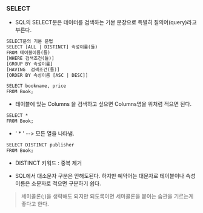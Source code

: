 ### SELECT
* SQL의 SELECT문은 데이터를 검색하는 기본 문장으로 특별히 질의어(query)라고 부른다.

~~~html
SELECT문의 기본 문법
SELECT [ALL | DISTINCT] 속성이름(들)
FROM 테이블이름(들)
[WHERE 검색조건(들)]
[GROUP BY 속성이름]
[HAVING  검색조건(들)]
[ORDER BY 속성이름 [ASC | DESC]]
~~~

~~~html
SELECT bookname, price
FROM Book;
~~~

* 테이블에 있는 Columns 을 검색하고 싶으면 Columns명을 위처럼 적으면 된다. 

~~~html
SELECT *
FROM Book;
~~~

* ' * ' --> 모든 열을 나타냄. 

~~~html
SELECT DISTINCT publisher 
FROM Book;
~~~

* DISTINCT 키워드 : 중복 제거 

* SQL에서 대소문자 구분은 안해도된다. 하지만 예약어는 대문자로 테이블이나 속성이름은 소문자로 적으면 구분하기 쉽다.  

> 세미콜론(;)을 생략해도 되지만 되도록이면 세미콜론을 붙이는 습관을 기르는게 좋다고 한다.

